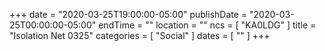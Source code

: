 +++
date = "2020-03-25T19:00:00-05:00"
publishDate = "2020-03-25T00:00:00-05:00"
endTime = ""
location = ""
ncs = [ "KA0LDG" ]
title = "Isolation Net 0325"
categories = [ "Social" ]
dates = [ "" ]
+++
